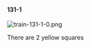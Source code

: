 #### 131-1
![train-131-1-0.png](https://github.com/lil-lab/nlvr/raw/master/nlvr/train/images/77/train-131-1-0.png "train-131-1-0.png")

There are 2 yellow squares